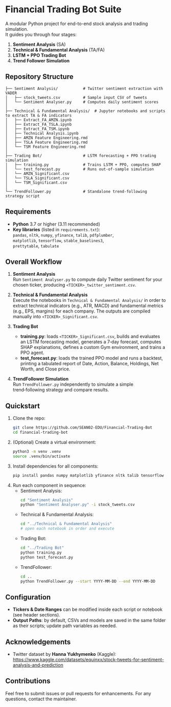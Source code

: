 # Financial Trading Bot Suite
A modular Python project for end-to-end stock analysis and trading simulation.  
It guides you through four stages:

1. **Sentiment Analysis** (SA)  
2. **Technical & Fundamental Analysis** (TA/FA)  
3. **LSTM + PPO Trading Bot**  
4. **Trend Follower Simulation**  

## Repository Structure
```
├── Sentiment Analysis/           # Twitter sentiment extraction with VADER
│   ├── stock_tweets.csv          # Sample input CSV of tweets
│   └── Sentiment Analyser.py     # Computes daily sentiment scores
│
├── Technical & Fundamental Analysis/  # Jupyter notebooks and scripts to extract TA & FA indicators
│   ├── Extract_FA_AMZN.ipynb
│   ├── Extract_FA_TSLA.ipynb
│   ├── Extract_FA_TSM.ipynb
│   ├── Technical Analysis.ipynb
│   ├── AMZN Feature Engineering.rmd
│   ├── TSLA Feature Engineering.rmd
│   └── TSM Feature Engineering.rmd
│
├── Trading Bot/                  # LSTM forecasting + PPO trading simulation
│   ├── training.py               # Trains LSTM + PPO, computes SHAP
│   └── test_forecast.py          # Runs out-of-sample simulation
│   └── AMZN_Significant.csv
│   └── TSLA_Significant.csv
│   └── TSM_Significant.csv
│
└── TrendFollower.py              # Standalone trend-following strategy script
```

## Requirements

- **Python** 3.7 or higher (3.11 recommended)  
- **Key libraries** (listed in `requirements.txt`):  
  `pandas`, `nltk`, `numpy`, `yfinance`, `talib`, `pdfplumber`,  
  `matplotlib`, `tensorflow`, `stable_baselines3`,  
  `prettytable`, `tabulate`  

## Overall Workflow

1. **Sentiment Analysis**  
   Run `Sentiment Analyser.py` to compute daily Twitter sentiment for your chosen ticker, producing `<TICKER>_twitter_sentiment.csv`.

2. **Technical & Fundamental Analysis**  
   Execute the notebooks in `Technical & Fundamental Analysis/` in order to extract technical indicators (e.g., ATR, MACD) and fundamental metrics (e.g., EPS, margins) for each company. The outputs are compiled manually into `<TICKER>_Significant.csv`.

3. **Trading Bot**  
   - **training.py**: loads `<TICKER>_Significant.csv`, builds and evaluates an LSTM forecasting model, generates a 7‑day forecast, computes SHAP explanations, defines a custom Gym environment, and trains a PPO agent.  
   - **test_forecast.py**: loads the trained PPO model and runs a backtest, printing a tabulated report of Date, Action, Balance, Holdings, Net Worth, and Close price.

4. **TrendFollower Simulation**  
   Run `TrendFollower.py` independently to simulate a simple trend‑following strategy and compare results.

## Quickstart

1. Clone the repo:
   ```bash
   git clone https://github.com/SEAN02-EDU/Financial-Trading-Bot
   cd financial-trading-bot
   ```
2. (Optional) Create a virtual environment:
   ```bash
   python3 -m venv .venv
   source .venv/bin/activate
   ```
3. Install dependencies for all components:
   ```bash
   pip install pandas numpy matplotlib yfinance nltk talib tensorflow stable-baselines3 gymnasium prettytable shap scikit-learn
   ```
4. Run each component in sequence:
   - Sentiment Analysis:
     ```bash
     cd "Sentiment Analysis"
     python "Sentiment Analyser.py" -i stock_tweets.csv
     ```
   - Technical & Fundamental Analysis:
     ```bash
     cd "../Technical & Fundamental Analysis"
     # open each notebook in order and execute
     ```
   - Trading Bot:
     ```bash
     cd "../Trading Bot"
     python training.py
     python test_forecast.py
     ```
   - TrendFollower:
     ```bash
     cd ..
     python TrendFollower.py --start YYYY-MM-DD --end YYYY-MM-DD
     ```

## Configuration

- **Tickers & Date Ranges** can be modified inside each script or notebook (see header sections).
- **Output Paths**: by default, CSVs and models are saved in the same folder as their scripts; update path variables as needed.

## Acknowledgements
-  Twitter dataset by **Hanna Yukhymenko** (Kaggle): https://www.kaggle.com/datasets/equinxx/stock-tweets-for-sentiment-analysis-and-prediction

## Contributions

Feel free to submit issues or pull requests for enhancements. For any questions, contact the maintainer.

